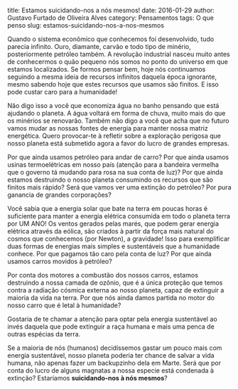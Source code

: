 title: Estamos suicidando-nos a nós mesmos!
date: 2016-01-29
author: Gustavo Furtado de Oliveira Alves
category: Pensamentos
tags: O que penso
slug: estamos-suicidando-nos-a-nos-mesmos

Quando o sistema econômico que conhecemos foi desenvolvido, tudo parecia infinito. Ouro, diamante, carvão e todo tipo de minério, posteriormente petróleo também. A revolução industrial nasceu muito antes de conhecermos o quão pequeno nós somos no ponto do universo em que estamos localizados. Se formos pensar bem, hoje nós continuamos seguindo a mesma ideia de recursos infinitos daquela época ignorante, mesmo sabendo hoje que estes recursos que usamos são finitos. E isso pode custar caro para a humanidade!

Não digo isso a você que economiza água no banho pensando que está ajudando o planeta. A água voltará em forma de chuva, muito mais do que os minérios se renovarão. Também não digo a você que acha que no futuro vamos mudar as nossas fontes de energia para manter nossa matriz energética. Quero provocar-te à refletir sobre a exploração perigosa que nosso planeta está submetido agora a favor do lucro de grandes empresas.

Por que ainda usamos petróleo para andar de carro? Por que ainda usamos usinas termoelétricas em nosso país (atenção para a bandeira vermelha que o governo tá mudando para rosa na sua conta de luz)? Por que ainda estamos destruindo o nosso planeta consumindo os recursos que são finitos mais rápido? Será que vamos ver uma extinção do petróleo? Por pura ganancia de grandes corporações?

Você sabia que a energia solar que bate na terra em poucas horas é suficiente para manter a energia elétrica consumida em todo o planeta terra por UM ANO! Os ventos gerados pelas marés, que podem gerar energia elétrica através da eólica, são criados à partir da força mais natural do cosmos que conhecemos (por Newton), a gravidade! Isso para exemplificar duas formas de energias mais simples e sustentáveis que a humanidade conhece. Por que pagamos tão caro pela conta de luz? Por que ainda usamos carros movidos à petróleo?

Por conta dos motores a combustão dos nossos carros, estamos destruindo a nossa camada de ozônio, que é a única proteção que temos contra a radiação cósmica externa ao nosso planeta, capaz de extinguir a maioria da vida na terra. Por que nós ainda damos partida no motor do nosso carro que é letal à humanidade?

Gostaria de te chamar a atenção para optar pela energia sustentável ao invés daquela que pode extinguir a raça humana e mais uma penca de outras espécias da terra.

Se a maioria de nós (humanos) decidíssemos gastar um pouco mais com energia sustentável, nosso planeta poderia ter chance de salvar a vida humana, não apenas fazer um backupzinho dela em Marte. Será que por conta do lucro de alguns magnatas a nossa especie está condenada à extinção? Estaríamos **suicidando-nos à nós mesmos**?
